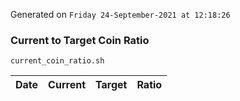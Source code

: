 Generated on `Friday 24-September-2021 at 12:18:26`

### Current to Target Coin Ratio
`current_coin_ratio.sh`

Date|Current|Target|Ratio
---|---|---|---
